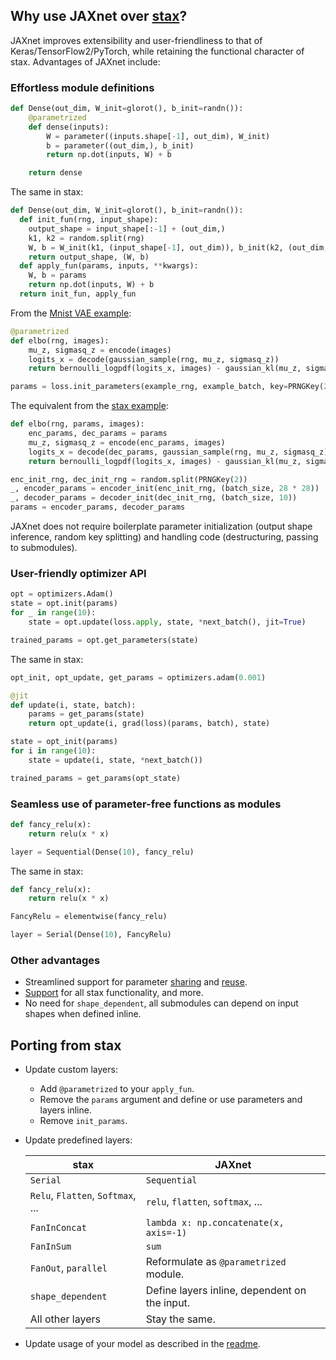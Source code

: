 ## Why use JAXnet over [stax](https://github.com/google/jax/blob/master/jax/experimental/stax.py)?

JAXnet improves extensibility and user-friendliness to that of Keras/TensorFlow2/PyTorch,
while retaining the functional character of stax. Advantages of JAXnet include:

### Effortless module definitions

```python
def Dense(out_dim, W_init=glorot(), b_init=randn()):
    @parametrized
    def dense(inputs):
        W = parameter((inputs.shape[-1], out_dim), W_init)
        b = parameter((out_dim,), b_init)
        return np.dot(inputs, W) + b

    return dense
```

The same in stax:

```python
def Dense(out_dim, W_init=glorot(), b_init=randn()):
  def init_fun(rng, input_shape):
    output_shape = input_shape[:-1] + (out_dim,)
    k1, k2 = random.split(rng)
    W, b = W_init(k1, (input_shape[-1], out_dim)), b_init(k2, (out_dim,))
    return output_shape, (W, b)
  def apply_fun(params, inputs, **kwargs):
    W, b = params
    return np.dot(inputs, W) + b
  return init_fun, apply_fun
```

From the [Mnist VAE example](https://colab.research.google.com/drive/19web5SnmIFglLcnpXE34phiTY03v39-g):

```python
@parametrized
def elbo(rng, images):
    mu_z, sigmasq_z = encode(images)
    logits_x = decode(gaussian_sample(rng, mu_z, sigmasq_z))
    return bernoulli_logpdf(logits_x, images) - gaussian_kl(mu_z, sigmasq_z)

params = loss.init_parameters(example_rng, example_batch, key=PRNGKey(2))
```

The equivalent from the [stax example](https://github.com/google/jax/blob/master/examples/mnist_vae.py):

```python
def elbo(rng, params, images):
    enc_params, dec_params = params
    mu_z, sigmasq_z = encode(enc_params, images)
    logits_x = decode(dec_params, gaussian_sample(rng, mu_z, sigmasq_z))
    return bernoulli_logpdf(logits_x, images) - gaussian_kl(mu_z, sigmasq_z)

enc_init_rng, dec_init_rng = random.split(PRNGKey(2))
_, encoder_params = encoder_init(enc_init_rng, (batch_size, 28 * 28))
_, decoder_params = decoder_init(dec_init_rng, (batch_size, 10))
params = encoder_params, decoder_params
```

JAXnet does not require boilerplate parameter initialization (output shape inference, random key splitting) and handling code (destructuring, passing to submodules).

### User-friendly optimizer API

```python
opt = optimizers.Adam()
state = opt.init(params)
for _ in range(10):
    state = opt.update(loss.apply, state, *next_batch(), jit=True)

trained_params = opt.get_parameters(state)
```

The same in stax:

```python
opt_init, opt_update, get_params = optimizers.adam(0.001)

@jit
def update(i, state, batch):
    params = get_params(state)
    return opt_update(i, grad(loss)(params, batch), state)

state = opt_init(params)
for i in range(10):
    state = update(i, state, *next_batch())

trained_params = get_params(opt_state)
```

### Seamless use of parameter-free functions as modules

```python
def fancy_relu(x):
    return relu(x * x)

layer = Sequential(Dense(10), fancy_relu)
```

The same in stax:

```python
def fancy_relu(x):
    return relu(x * x)

FancyRelu = elementwise(fancy_relu)

layer = Serial(Dense(10), FancyRelu)
```

### Other advantages

 - Streamlined support for parameter [sharing](API.md#parameter-sharing) and [reuse](API.md#parameter-reuse).
 - [Support](https://github.com/JuliusKunze/jaxnet/blob/master/jaxnet/modules.py) for all stax functionality, and more.
 - No need for `shape_dependent`, all submodules can depend on input shapes when defined inline.

## Porting from stax

- Update custom layers:
    - Add `@parametrized` to your `apply_fun`.
    - Remove the `params` argument and define or use parameters and layers inline.
    - Remove `init_params`.

- Update predefined layers:

    |stax|JAXnet|
    |---|---|
    |`Serial`|`Sequential`|
    |`Relu`, `Flatten`, `Softmax`, ...| `relu`, `flatten`, `softmax`, ...|
    |`FanInConcat`|`lambda x: np.concatenate(x, axis=-1)`|
    |`FanInSum`|`sum`|
    |`FanOut`, `parallel`| Reformulate as `@parametrized` module. |
    |`shape_dependent`| Define layers inline, dependent on the input. |
    | All other layers | Stay the same. |

- Update usage of your model as described in the [readme](README.md#immutable-weights).